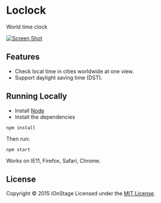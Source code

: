 # Loclock

World time clock

[<img src="assets/screenshot.png" alt="Screen Shot">](https://www.ionstage.org/loclock/)

## Features
- Check local time in cities worldwide at one view.
- Support daylight saving time (DST).

## Running Locally
- Install [Node](https://nodejs.org/en/download/)
- Install the dependencies

```
npm install
```

Then run:

```
npm start
```

Works on IE11, Firefox, Safari, Chrome.


## License
Copyright &copy; 2015 iOnStage
Licensed under the [MIT License][mit].

[MIT]: https://opensource.org/licenses/mit-license.php

